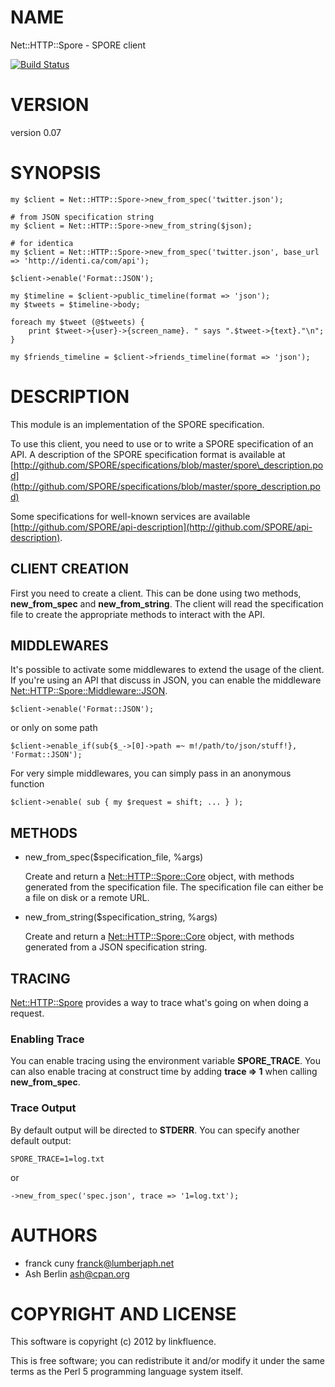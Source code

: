 # NAME

Net::HTTP::Spore - SPORE client

[![Build Status](https://travis-ci.org/franckcuny/net-http-spore.svg?branch=master)](https://travis-ci.org/franckcuny/net-http-spore)

# VERSION

version 0.07

# SYNOPSIS

    my $client = Net::HTTP::Spore->new_from_spec('twitter.json');

    # from JSON specification string
    my $client = Net::HTTP::Spore->new_from_string($json);

    # for identica
    my $client = Net::HTTP::Spore->new_from_spec('twitter.json', base_url => 'http://identi.ca/com/api');

    $client->enable('Format::JSON');

    my $timeline = $client->public_timeline(format => 'json');
    my $tweets = $timeline->body;

    foreach my $tweet (@$tweets) {
        print $tweet->{user}->{screen_name}. " says ".$tweet->{text}."\n";
    }

    my $friends_timeline = $client->friends_timeline(format => 'json');

# DESCRIPTION

This module is an implementation of the SPORE specification.

To use this client, you need to use or to write a SPORE specification of an
API.  A description of the SPORE specification format is available at
[http://github.com/SPORE/specifications/blob/master/spore\_description.pod](http://github.com/SPORE/specifications/blob/master/spore_description.pod)

Some specifications for well-known services are available
[http://github.com/SPORE/api-description](http://github.com/SPORE/api-description).

## CLIENT CREATION

First you need to create a client. This can be done using two methods,
**new\_from\_spec** and **new\_from\_string**. The client will read the specification
file to create the appropriate methods to interact with the API.

## MIDDLEWARES

It's possible to activate some middlewares to extend the usage of the client.
If you're using an API that discuss in JSON, you can enable the middleware
[Net::HTTP::Spore::Middleware::JSON](https://metacpan.org/pod/Net::HTTP::Spore::Middleware::JSON).

    $client->enable('Format::JSON');

or only on some path

    $client->enable_if(sub{$_->[0]->path =~ m!/path/to/json/stuff!}, 'Format::JSON');

For very simple middlewares, you can simply pass in an anonymous function

    $client->enable( sub { my $request = shift; ... } );

## METHODS

- new\_from\_spec($specification\_file, %args)

    Create and return a [Net::HTTP::Spore::Core](https://metacpan.org/pod/Net::HTTP::Spore::Core) object, with methods generated
    from the specification file. The specification file can either be a file on
    disk or a remote URL.

- new\_from\_string($specification\_string, %args)

    Create and return a [Net::HTTP::Spore::Core](https://metacpan.org/pod/Net::HTTP::Spore::Core) object, with methods
    generated from a JSON specification string.

## TRACING

[Net::HTTP::Spore](https://metacpan.org/pod/Net::HTTP::Spore) provides a way to trace what's going on when doing a
request.

### Enabling Trace

You can enable tracing using the environment variable **SPORE\_TRACE**. You can
also enable tracing at construct time by adding **trace => 1** when calling
**new\_from\_spec**.

### Trace Output

By default output will be directed to **STDERR**. You can specify another
default output:

    SPORE_TRACE=1=log.txt

or

    ->new_from_spec('spec.json', trace => '1=log.txt');

# AUTHORS

- franck cuny <franck@lumberjaph.net>
- Ash Berlin <ash@cpan.org>

# COPYRIGHT AND LICENSE

This software is copyright (c) 2012 by linkfluence.

This is free software; you can redistribute it and/or modify it under
the same terms as the Perl 5 programming language system itself.

